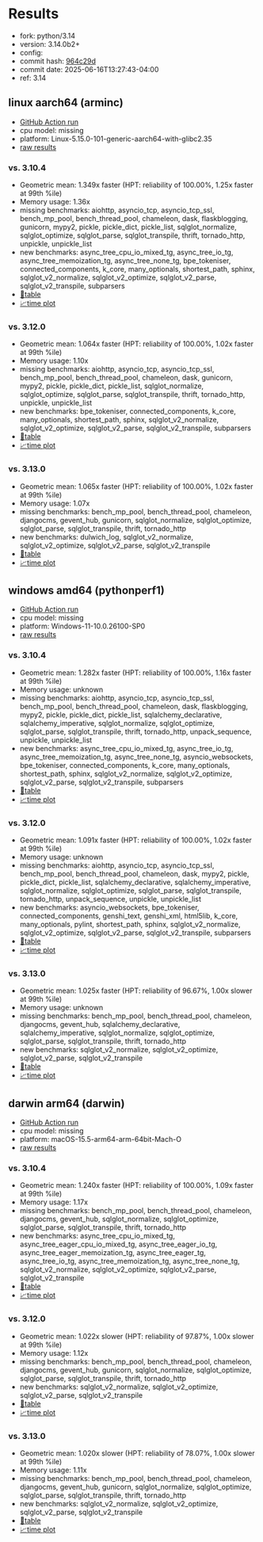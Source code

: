 # Results

- fork: python/3.14
- version: 3.14.0b2+
- config: 
- commit hash: [964c29d](https://github.com/python/cpython/commit/964c29d)
- commit date: 2025-06-16T13:27:43-04:00
- ref: 3.14

## linux aarch64 (arminc)

- [GitHub Action run](https://github.com/faster-cpython/benchmarking/actions/runs/15688694657)
- cpu model: missing
- platform: Linux-5.15.0-101-generic-aarch64-with-glibc2.35
- [raw results](bm-20250616-arminc-aarch64-python-3.14-3.14.0b2%2B-964c29d.json)

### vs. 3.10.4

- Geometric mean: 1.349x faster (HPT: reliability of 100.00%, 1.25x faster at 99th %ile)
- Memory usage: 1.36x
- missing benchmarks: aiohttp, asyncio_tcp, asyncio_tcp_ssl, bench_mp_pool, bench_thread_pool, chameleon, dask, flaskblogging, gunicorn, mypy2, pickle, pickle_dict, pickle_list, sqlglot_normalize, sqlglot_optimize, sqlglot_parse, sqlglot_transpile, thrift, tornado_http, unpickle, unpickle_list
- new benchmarks: async_tree_cpu_io_mixed_tg, async_tree_io_tg, async_tree_memoization_tg, async_tree_none_tg, bpe_tokeniser, connected_components, k_core, many_optionals, shortest_path, sphinx, sqlglot_v2_normalize, sqlglot_v2_optimize, sqlglot_v2_parse, sqlglot_v2_transpile, subparsers
- [📄table](bm-20250616-arminc-aarch64-python-3.14-3.14.0b2%2B-964c29d-vs-3.10.4.md)
- [📈time plot](bm-20250616-arminc-aarch64-python-3.14-3.14.0b2%2B-964c29d-vs-3.10.4.svg)

### vs. 3.12.0

- Geometric mean: 1.064x faster (HPT: reliability of 100.00%, 1.02x faster at 99th %ile)
- Memory usage: 1.10x
- missing benchmarks: aiohttp, asyncio_tcp, asyncio_tcp_ssl, bench_mp_pool, bench_thread_pool, chameleon, dask, gunicorn, mypy2, pickle, pickle_dict, pickle_list, sqlglot_normalize, sqlglot_optimize, sqlglot_parse, sqlglot_transpile, thrift, tornado_http, unpickle, unpickle_list
- new benchmarks: bpe_tokeniser, connected_components, k_core, many_optionals, shortest_path, sphinx, sqlglot_v2_normalize, sqlglot_v2_optimize, sqlglot_v2_parse, sqlglot_v2_transpile, subparsers
- [📄table](bm-20250616-arminc-aarch64-python-3.14-3.14.0b2%2B-964c29d-vs-3.12.0.md)
- [📈time plot](bm-20250616-arminc-aarch64-python-3.14-3.14.0b2%2B-964c29d-vs-3.12.0.svg)

### vs. 3.13.0

- Geometric mean: 1.065x faster (HPT: reliability of 100.00%, 1.02x faster at 99th %ile)
- Memory usage: 1.07x
- missing benchmarks: bench_mp_pool, bench_thread_pool, chameleon, djangocms, gevent_hub, gunicorn, sqlglot_normalize, sqlglot_optimize, sqlglot_parse, sqlglot_transpile, thrift, tornado_http
- new benchmarks: dulwich_log, sqlglot_v2_normalize, sqlglot_v2_optimize, sqlglot_v2_parse, sqlglot_v2_transpile
- [📄table](bm-20250616-arminc-aarch64-python-3.14-3.14.0b2%2B-964c29d-vs-3.13.0.md)
- [📈time plot](bm-20250616-arminc-aarch64-python-3.14-3.14.0b2%2B-964c29d-vs-3.13.0.svg)

## windows amd64 (pythonperf1)

- [GitHub Action run](https://github.com/faster-cpython/benchmarking/actions/runs/15688694657)
- cpu model: missing
- platform: Windows-11-10.0.26100-SP0
- [raw results](bm-20250616-pythonperf1-amd64-python-3.14-3.14.0b2%2B-964c29d.json)

### vs. 3.10.4

- Geometric mean: 1.282x faster (HPT: reliability of 100.00%, 1.16x faster at 99th %ile)
- Memory usage: unknown
- missing benchmarks: aiohttp, asyncio_tcp, asyncio_tcp_ssl, bench_mp_pool, bench_thread_pool, chameleon, dask, flaskblogging, mypy2, pickle, pickle_dict, pickle_list, sqlalchemy_declarative, sqlalchemy_imperative, sqlglot_normalize, sqlglot_optimize, sqlglot_parse, sqlglot_transpile, thrift, tornado_http, unpack_sequence, unpickle, unpickle_list
- new benchmarks: async_tree_cpu_io_mixed_tg, async_tree_io_tg, async_tree_memoization_tg, async_tree_none_tg, asyncio_websockets, bpe_tokeniser, connected_components, k_core, many_optionals, shortest_path, sphinx, sqlglot_v2_normalize, sqlglot_v2_optimize, sqlglot_v2_parse, sqlglot_v2_transpile, subparsers
- [📄table](bm-20250616-pythonperf1-amd64-python-3.14-3.14.0b2%2B-964c29d-vs-3.10.4.md)
- [📈time plot](bm-20250616-pythonperf1-amd64-python-3.14-3.14.0b2%2B-964c29d-vs-3.10.4.svg)

### vs. 3.12.0

- Geometric mean: 1.091x faster (HPT: reliability of 100.00%, 1.02x faster at 99th %ile)
- Memory usage: unknown
- missing benchmarks: aiohttp, asyncio_tcp, asyncio_tcp_ssl, bench_mp_pool, bench_thread_pool, chameleon, dask, mypy2, pickle, pickle_dict, pickle_list, sqlalchemy_declarative, sqlalchemy_imperative, sqlglot_normalize, sqlglot_optimize, sqlglot_parse, sqlglot_transpile, tornado_http, unpack_sequence, unpickle, unpickle_list
- new benchmarks: asyncio_websockets, bpe_tokeniser, connected_components, genshi_text, genshi_xml, html5lib, k_core, many_optionals, pylint, shortest_path, sphinx, sqlglot_v2_normalize, sqlglot_v2_optimize, sqlglot_v2_parse, sqlglot_v2_transpile, subparsers
- [📄table](bm-20250616-pythonperf1-amd64-python-3.14-3.14.0b2%2B-964c29d-vs-3.12.0.md)
- [📈time plot](bm-20250616-pythonperf1-amd64-python-3.14-3.14.0b2%2B-964c29d-vs-3.12.0.svg)

### vs. 3.13.0

- Geometric mean: 1.025x faster (HPT: reliability of 96.67%, 1.00x slower at 99th %ile)
- Memory usage: unknown
- missing benchmarks: bench_mp_pool, bench_thread_pool, chameleon, djangocms, gevent_hub, sqlalchemy_declarative, sqlalchemy_imperative, sqlglot_normalize, sqlglot_optimize, sqlglot_parse, sqlglot_transpile, thrift, tornado_http
- new benchmarks: sqlglot_v2_normalize, sqlglot_v2_optimize, sqlglot_v2_parse, sqlglot_v2_transpile
- [📄table](bm-20250616-pythonperf1-amd64-python-3.14-3.14.0b2%2B-964c29d-vs-3.13.0.md)
- [📈time plot](bm-20250616-pythonperf1-amd64-python-3.14-3.14.0b2%2B-964c29d-vs-3.13.0.svg)

## darwin arm64 (darwin)

- [GitHub Action run](https://github.com/faster-cpython/benchmarking/actions/runs/15688694657)
- cpu model: missing
- platform: macOS-15.5-arm64-arm-64bit-Mach-O
- [raw results](bm-20250616-darwin-arm64-python-3.14-3.14.0b2%2B-964c29d.json)

### vs. 3.10.4

- Geometric mean: 1.240x faster (HPT: reliability of 100.00%, 1.09x faster at 99th %ile)
- Memory usage: 1.17x
- missing benchmarks: bench_mp_pool, bench_thread_pool, chameleon, djangocms, gevent_hub, sqlglot_normalize, sqlglot_optimize, sqlglot_parse, sqlglot_transpile, thrift, tornado_http
- new benchmarks: async_tree_cpu_io_mixed_tg, async_tree_eager_cpu_io_mixed_tg, async_tree_eager_io_tg, async_tree_eager_memoization_tg, async_tree_eager_tg, async_tree_io_tg, async_tree_memoization_tg, async_tree_none_tg, sqlglot_v2_normalize, sqlglot_v2_optimize, sqlglot_v2_parse, sqlglot_v2_transpile
- [📄table](bm-20250616-darwin-arm64-python-3.14-3.14.0b2%2B-964c29d-vs-3.10.4.md)
- [📈time plot](bm-20250616-darwin-arm64-python-3.14-3.14.0b2%2B-964c29d-vs-3.10.4.svg)

### vs. 3.12.0

- Geometric mean: 1.022x slower (HPT: reliability of 97.87%, 1.00x slower at 99th %ile)
- Memory usage: 1.12x
- missing benchmarks: bench_mp_pool, bench_thread_pool, chameleon, djangocms, gevent_hub, gunicorn, sqlglot_normalize, sqlglot_optimize, sqlglot_parse, sqlglot_transpile, thrift, tornado_http
- new benchmarks: sqlglot_v2_normalize, sqlglot_v2_optimize, sqlglot_v2_parse, sqlglot_v2_transpile
- [📄table](bm-20250616-darwin-arm64-python-3.14-3.14.0b2%2B-964c29d-vs-3.12.0.md)
- [📈time plot](bm-20250616-darwin-arm64-python-3.14-3.14.0b2%2B-964c29d-vs-3.12.0.svg)

### vs. 3.13.0

- Geometric mean: 1.020x slower (HPT: reliability of 78.07%, 1.00x slower at 99th %ile)
- Memory usage: 1.11x
- missing benchmarks: bench_mp_pool, bench_thread_pool, chameleon, djangocms, gevent_hub, gunicorn, sqlglot_normalize, sqlglot_optimize, sqlglot_parse, sqlglot_transpile, thrift, tornado_http
- new benchmarks: sqlglot_v2_normalize, sqlglot_v2_optimize, sqlglot_v2_parse, sqlglot_v2_transpile
- [📄table](bm-20250616-darwin-arm64-python-3.14-3.14.0b2%2B-964c29d-vs-3.13.0.md)
- [📈time plot](bm-20250616-darwin-arm64-python-3.14-3.14.0b2%2B-964c29d-vs-3.13.0.svg)

